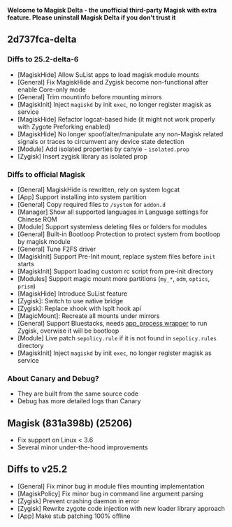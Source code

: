 **Welcome to Magisk Delta - the unofficial third-party Magisk with extra feature. Please uninstall Magisk Delta if you don't trust it**

## 2d737fca-delta

### Diffs to 25.2-delta-6

- [MagiskHide] Allow SuList apps to load magisk module mounts
- [General] Fix MagiskHide and Zygisk become non-functional after enable Core-only mode
- [General] Trim mountinfo before mounting mirrors
- [MagiskInit] Inject `magiskd` by init `exec`, no longer register magisk as service
- [MagiskHide] Refactor logcat-based hide (it might not work properly with Zygote Preforking enabled)
- [MagiskHide] No longer spoof/alter/manipulate any non-Magisk related signals or traces to circumvent any device state detection
- [Module] Add isolated properties by canyie - `isolated.prop`
- [Zygisk] Insert zygisk library as isolated prop

### Diffs to official Magisk

- [General] MagiskHide is rewritten, rely on system logcat
- [App] Support installing into system partition
- [General] Copy required files to `/system` for `addon.d`
- [Manager] Show all supported languages in Language settings for Chinese ROM
- [Module] Support systemless deleting files or folders for modules
- [General] Built-in Bootloop Protection to protect system from bootloop by magisk module
- [General] Tune F2FS driver
- [MagiskInit] Support Pre-Init mount, replace system files before `init` starts
- [MagiskInit] Support loading custom rc script from pre-init directory
- [Modules] Support magic mount more partitions (`my_*`, `odm`, `optics`, `prism`)
- [MagiskHide] Introduce SuList feature
- [Zygisk]: Switch to use native bridge
- [Zygisk]: Replace xhook with lsplt hook api
- [MagicMount]: Recreate all mounts under mirrors
- [General] Support Bluestacks, needs [app_process wrapper](https://github.com/HuskyDG/app_process_wrapper/releases) to run Zygisk, overwise it will be bootloop
- [Module] Live patch `sepolicy.rule` if it is not found in `sepolicy.rules` directory
- [MagiskInit] Inject `magiskd` by init `exec`, no longer register magisk as service

### About Canary and Debug?

- They are built from the same source code
- Debug has more detailed logs than Canary

## Magisk (831a398b) (25206)

- Fix support on Linux < 3.6
- Several minor under-the-hood improvements

## Diffs to v25.2

- [General] Fix minor bug in module files mounting implementation
- [MagiskPolicy] Fix minor bug in command line argument parsing
- [Zygisk] Prevent crashing daemon in error
- [Zygisk] Rewrite zygote code injection with new loader library approach
- [App] Make stub patching 100% offline
